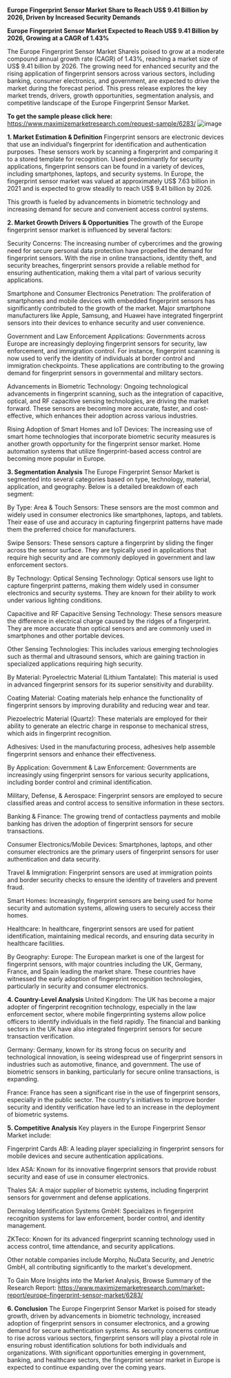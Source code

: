 **Europe Fingerprint Sensor Market Share to Reach US$ 9.41 Billion by 2026, Driven by Increased Security Demands**

**Europe Fingerprint Sensor Market Expected to Reach US$ 9.41 Billion by 2026, Growing at a CAGR of 1.43%**

The Europe Fingerprint Sensor Market Shareis poised to grow at a moderate compound annual growth rate (CAGR) of 1.43%, reaching a market size of US$ 9.41 billion by 2026. The growing need for enhanced security and the rising application of fingerprint sensors across various sectors, including banking, consumer electronics, and government, are expected to drive the market during the forecast period. This press release explores the key market trends, drivers, growth opportunities, segmentation analysis, and competitive landscape of the Europe Fingerprint Sensor Market.

**To get the sample please click here:** https://www.maximizemarketresearch.com/request-sample/6283/ 
![image](https://github.com/user-attachments/assets/ebf33e84-8476-44ea-8ec0-a81ca16d6dbf)


**1. Market Estimation & Definition**
Fingerprint sensors are electronic devices that use an individual’s fingerprint for identification and authentication purposes. These sensors work by scanning a fingerprint and comparing it to a stored template for recognition. Used predominantly for security applications, fingerprint sensors can be found in a variety of devices, including smartphones, laptops, and security systems. In Europe, the fingerprint sensor market was valued at approximately US$ 7.63 billion in 2021 and is expected to grow steadily to reach US$ 9.41 billion by 2026.

This growth is fueled by advancements in biometric technology and increasing demand for secure and convenient access control systems.

**2. Market Growth Drivers & Opportunities**
The growth of the Europe fingerprint sensor market is influenced by several factors:

Security Concerns: The increasing number of cybercrimes and the growing need for secure personal data protection have propelled the demand for fingerprint sensors. With the rise in online transactions, identity theft, and security breaches, fingerprint sensors provide a reliable method for ensuring authentication, making them a vital part of various security applications.

Smartphone and Consumer Electronics Penetration: The proliferation of smartphones and mobile devices with embedded fingerprint sensors has significantly contributed to the growth of the market. Major smartphone manufacturers like Apple, Samsung, and Huawei have integrated fingerprint sensors into their devices to enhance security and user convenience.

Government and Law Enforcement Applications: Governments across Europe are increasingly deploying fingerprint sensors for security, law enforcement, and immigration control. For instance, fingerprint scanning is now used to verify the identity of individuals at border control and immigration checkpoints. These applications are contributing to the growing demand for fingerprint sensors in governmental and military sectors.

Advancements in Biometric Technology: Ongoing technological advancements in fingerprint scanning, such as the integration of capacitive, optical, and RF capacitive sensing technologies, are driving the market forward. These sensors are becoming more accurate, faster, and cost-effective, which enhances their adoption across various industries.

Rising Adoption of Smart Homes and IoT Devices: The increasing use of smart home technologies that incorporate biometric security measures is another growth opportunity for the fingerprint sensor market. Home automation systems that utilize fingerprint-based access control are becoming more popular in Europe.

**3. Segmentation Analysis**
The Europe Fingerprint Sensor Market is segmented into several categories based on type, technology, material, application, and geography. Below is a detailed breakdown of each segment:

By Type:
Area & Touch Sensors: These sensors are the most common and widely used in consumer electronics like smartphones, laptops, and tablets. Their ease of use and accuracy in capturing fingerprint patterns have made them the preferred choice for manufacturers.

Swipe Sensors: These sensors capture a fingerprint by sliding the finger across the sensor surface. They are typically used in applications that require high security and are commonly deployed in government and law enforcement sectors.

By Technology:
Optical Sensing Technology: Optical sensors use light to capture fingerprint patterns, making them widely used in consumer electronics and security systems. They are known for their ability to work under various lighting conditions.

Capacitive and RF Capacitive Sensing Technology: These sensors measure the difference in electrical charge caused by the ridges of a fingerprint. They are more accurate than optical sensors and are commonly used in smartphones and other portable devices.

Other Sensing Technologies: This includes various emerging technologies such as thermal and ultrasound sensors, which are gaining traction in specialized applications requiring high security.

By Material:
Pyroelectric Material (Lithium Tantalate): This material is used in advanced fingerprint sensors for its superior sensitivity and durability.

Coating Material: Coating materials help enhance the functionality of fingerprint sensors by improving durability and reducing wear and tear.

Piezoelectric Material (Quartz): These materials are employed for their ability to generate an electric charge in response to mechanical stress, which aids in fingerprint recognition.

Adhesives: Used in the manufacturing process, adhesives help assemble fingerprint sensors and enhance their effectiveness.

By Application:
Government & Law Enforcement: Governments are increasingly using fingerprint sensors for various security applications, including border control and criminal identification.

Military, Defense, & Aerospace: Fingerprint sensors are employed to secure classified areas and control access to sensitive information in these sectors.

Banking & Finance: The growing trend of contactless payments and mobile banking has driven the adoption of fingerprint sensors for secure transactions.

Consumer Electronics/Mobile Devices: Smartphones, laptops, and other consumer electronics are the primary users of fingerprint sensors for user authentication and data security.

Travel & Immigration: Fingerprint sensors are used at immigration points and border security checks to ensure the identity of travelers and prevent fraud.

Smart Homes: Increasingly, fingerprint sensors are being used for home security and automation systems, allowing users to securely access their homes.

Healthcare: In healthcare, fingerprint sensors are used for patient identification, maintaining medical records, and ensuring data security in healthcare facilities.

By Geography:
Europe: The European market is one of the largest for fingerprint sensors, with major countries including the UK, Germany, France, and Spain leading the market share. These countries have witnessed the early adoption of fingerprint recognition technologies, particularly in security and consumer electronics.

**4. Country-Level Analysis**
United Kingdom: The UK has become a major adopter of fingerprint recognition technology, especially in the law enforcement sector, where mobile fingerprinting systems allow police officers to identify individuals in the field rapidly. The financial and banking sectors in the UK have also integrated fingerprint sensors for secure transaction verification.

Germany: Germany, known for its strong focus on security and technological innovation, is seeing widespread use of fingerprint sensors in industries such as automotive, finance, and government. The use of biometric sensors in banking, particularly for secure online transactions, is expanding.

France: France has seen a significant rise in the use of fingerprint sensors, especially in the public sector. The country's initiatives to improve border security and identity verification have led to an increase in the deployment of biometric systems.

**5. Competitive Analysis**
Key players in the Europe Fingerprint Sensor Market include:

Fingerprint Cards AB: A leading player specializing in fingerprint sensors for mobile devices and secure authentication applications.

Idex ASA: Known for its innovative fingerprint sensors that provide robust security and ease of use in consumer electronics.

Thales SA: A major supplier of biometric systems, including fingerprint sensors for government and defense applications.

Dermalog Identification Systems GmbH: Specializes in fingerprint recognition systems for law enforcement, border control, and identity management.

ZKTeco: Known for its advanced fingerprint scanning technology used in access control, time attendance, and security applications.

Other notable companies include Morpho, NuData Security, and Jenetric GmbH, all contributing significantly to the market's development.

To Gain More Insights into the Market Analysis, Browse Summary of the Research Report: https://www.maximizemarketresearch.com/market-report/europe-fingerprint-sensor-market/6283/ 

**6. Conclusion**
The Europe Fingerprint Sensor Market is poised for steady growth, driven by advancements in biometric technology, increased adoption of fingerprint sensors in consumer electronics, and a growing demand for secure authentication systems. As security concerns continue to rise across various sectors, fingerprint sensors will play a pivotal role in ensuring robust identification solutions for both individuals and organizations. With significant opportunities emerging in government, banking, and healthcare sectors, the fingerprint sensor market in Europe is expected to continue expanding over the coming years.
